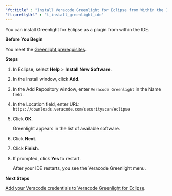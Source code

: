```yaml
---
"ft:title" : "Install Veracode Greenlight for Eclipse from Within the IDE"
"ft:prettyUrl" : "t_install_greenlight_ide"
---
```

You can install Greenlight for Eclipse as a plugin from within the IDE.

<p font-size="13pt"><b>Before You Begin</b></p>

You meet the [Greenlight prerequisites](https://docs.veracode.com/r/Meet_Veracode_Greenlight_Prerequisites).

<p font-size="13pt"><b>Steps</b></p>

1. In Eclipse, select **Help** > **Install New Software**.

2. In the Install window, click **Add**.

3. In the Add Repository window, enter `Veracode Greenlight` in the Name field.
 
5. In the Location field, enter URL: `https://downloads.veracode.com/securityscan/eclipse`

6. Click **OK**.

    Greenlight appears in the list of available software.

7. Click **Next**.

8. Click **Finish**.

9. If prompted, click **Yes** to restart.

     After your IDE restarts, you see the Veracode Greenlight menu.

<p font-size="13pt"><b>Next Steps</b></p>

[Add your Veracode credentials to Veracode Greenlight for Eclipse](https://docs.veracode.com/r/t_configure_greenlight).
